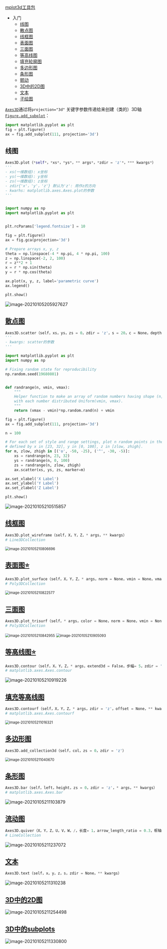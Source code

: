 [mplot3d工具包](https://matplotlib.org/tutorials/toolkits/mplot3d.html#)

- 入门
  - [线图](https://matplotlib.org/tutorials/toolkits/mplot3d.html#line-plots)
  - [散点图](https://matplotlib.org/tutorials/toolkits/mplot3d.html#scatter-plots)
  - [线框图](https://matplotlib.org/tutorials/toolkits/mplot3d.html#wireframe-plots)
  - [表面图](https://matplotlib.org/tutorials/toolkits/mplot3d.html#surface-plots)
  - [三面图](https://matplotlib.org/tutorials/toolkits/mplot3d.html#tri-surface-plots)
  - [等高线图](https://matplotlib.org/tutorials/toolkits/mplot3d.html#contour-plots)
  - [填充轮廓图](https://matplotlib.org/tutorials/toolkits/mplot3d.html#filled-contour-plots)
  - [多边形图](https://matplotlib.org/tutorials/toolkits/mplot3d.html#polygon-plots)
  - [条形图](https://matplotlib.org/tutorials/toolkits/mplot3d.html#bar-plots)
  - [颤动](https://matplotlib.org/tutorials/toolkits/mplot3d.html#quiver)
  - [3D中的2D图](https://matplotlib.org/tutorials/toolkits/mplot3d.html#d-plots-in-3d)
  - [文本](https://matplotlib.org/tutorials/toolkits/mplot3d.html#text)
  - [子绘图](https://matplotlib.org/tutorials/toolkits/mplot3d.html#subplotting)

[`Axes3D`](https://matplotlib.org/api/_as_gen/mpl_toolkits.mplot3d.axes3d.Axes3D.html#mpl_toolkits.mplot3d.axes3d.Axes3D)通过将`projection="3d"` 关键字参数传递给来创建（类的）3D轴[`Figure.add_subplot`](https://matplotlib.org/api/_as_gen/matplotlib.figure.Figure.html#matplotlib.figure.Figure.add_subplot)：

```python
import matplotlib.pyplot as plt
fig = plt.figure()
ax = fig.add_subplot(111, projection='3d')
```



## 线图

```python
Axes3D.plot（*self*，*xs*，*ys*，** args*，*zdir = 'z'*，*** kwargs*）
'''
- xs(一维数组): x坐标
- ys(一维数组): y坐标
- zs(一维数组): z坐标
- zdir{'x'，'y'，'z'} 默认为'z': 用作z的方向
- kwarhs: matplotlib.axes.Axes.plot的参数
'''


import numpy as np
import matplotlib.pyplot as plt


plt.rcParams['legend.fontsize'] = 10

fig = plt.figure()
ax = fig.gca(projection='3d')

# Prepare arrays x, y, z
theta = np.linspace(-4 * np.pi, 4 * np.pi, 100)
z = np.linspace(-2, 2, 100)
r = z**2 + 1
x = r * np.sin(theta)
y = r * np.cos(theta)

ax.plot(x, y, z, label='parametric curve')
ax.legend()

plt.show()
```

<img src="https://cdn.jsdelivr.net/gh/DaiDuncan/PicUploader/img/20210105205927.png" alt="image-20210105205927627"  />





## [散点图](https://matplotlib.org/tutorials/toolkits/mplot3d.html#scatter-plots)

```python
Axes3D.scatter（self，xs，ys，zs = 0，zdir = 'z'，s = 20，c = None，depthshade = True，* args，** kwargs）
'''
- kwargs: scatter的参数
'''

import matplotlib.pyplot as plt
import numpy as np

# Fixing random state for reproducibility
np.random.seed(19680801)


def randrange(n, vmin, vmax):
    """
    Helper function to make an array of random numbers having shape (n, )
    with each number distributed Uniform(vmin, vmax).
    """
    return (vmax - vmin)*np.random.rand(n) + vmin

fig = plt.figure()
ax = fig.add_subplot(111, projection='3d')

n = 100

# For each set of style and range settings, plot n random points in the box
# defined by x in [23, 32], y in [0, 100], z in [zlow, zhigh].
for m, zlow, zhigh in [('o', -50, -25), ('^', -30, -5)]:
    xs = randrange(n, 23, 32)
    ys = randrange(n, 0, 100)
    zs = randrange(n, zlow, zhigh)
    ax.scatter(xs, ys, zs, marker=m)

ax.set_xlabel('X Label')
ax.set_ylabel('Y Label')
ax.set_zlabel('Z Label')

plt.show()
```

![image-20210105210515857](https://cdn.jsdelivr.net/gh/DaiDuncan/PicUploader/img/20210105210516.png)





## [线框图](https://matplotlib.org/tutorials/toolkits/mplot3d.html#wireframe-plots)

```python
Axes3D.plot_wireframe（self，X，Y，Z，* args，** kwargs）
# Line3DCollection

```

<img src="https://cdn.jsdelivr.net/gh/DaiDuncan/PicUploader/img/20210105210806.png" alt="image-20210105210806696" style="zoom:80%;" />



## [表面图⭐](https://matplotlib.org/tutorials/toolkits/mplot3d.html#surface-plots)

```python
Axes3D.plot_surface（self，X，Y，Z，* args，norm = None，vmin = None，vmax = None，lightsource = None，** kwargs）
# Poly3DCollection
```

<img src="https://cdn.jsdelivr.net/gh/DaiDuncan/PicUploader/img/20210105210822.png" alt="image-20210105210822577" style="zoom:80%;" />



## [三面图](https://matplotlib.org/tutorials/toolkits/mplot3d.html#tri-surface-plots)

```python
Axes3D.plot_trisurf（self，* args，color = None，norm = None，vmin = None，vmax = None，lightsource = None，** kwargs）
# Poly3DCollection
```

<img src="https://cdn.jsdelivr.net/gh/DaiDuncan/PicUploader/img/20210105210843.png" alt="image-20210105210842955" style="zoom:80%;" />

<img src="https://cdn.jsdelivr.net/gh/DaiDuncan/PicUploader/img/20210105210905.png" alt="image-20210105210905093" style="zoom:80%;" />



## [等高线图⭐](https://matplotlib.org/tutorials/toolkits/mplot3d.html#contour-plots)

```python
Axes3D.contour（self，X，Y，Z，* args，extend3d = False，步幅= 5，zdir = 'z'，offset = None，** kwargs）
# matplotlib.axes.Axes.contour
```

![image-20210105210919226](C:\Users\Stein_2\AppData\Roaming\Typora\typora-user-images\image-20210105210919226.png)



## [填充等高线图](https://matplotlib.org/tutorials/toolkits/mplot3d.html#filled-contour-plots)

```python
Axes3D.contourf（self，X，Y，Z，* args，zdir = 'z'，offset = None，** kwargs）
# matplotlib.axes.Axes.contourf
```

<img src="https://cdn.jsdelivr.net/gh/DaiDuncan/PicUploader/img/20210105211016.png" alt="image-20210105211016321" style="zoom:80%;" />



## [多边形图](https://matplotlib.org/tutorials/toolkits/mplot3d.html#polygon-plots)

```python
Axes3D.add_collection3d（self，col，zs = 0，zdir = 'z'）

```

<img src="https://cdn.jsdelivr.net/gh/DaiDuncan/PicUploader/img/20210105211040.png" alt="image-20210105211040670" style="zoom:80%;" />



## [条形图](https://matplotlib.org/tutorials/toolkits/mplot3d.html#bar-plots)
```python
Axes3D.bar（self，left，height，zs = 0，zdir = 'z'，* args，** kwargs）
# matplotlib.axes.Axes.bar
```

![image-20210105211103879](https://cdn.jsdelivr.net/gh/DaiDuncan/PicUploader/img/20210105211104.png)

## [流动图](https://matplotlib.org/tutorials/toolkits/mplot3d.html#quiver)

```python
Axes3D.quiver（X，Y，Z，U，V，W，/，长度= 1，arrow_length_ratio = 0.3，枢轴= '尾巴'，归一化= False，** kwargs）
# LineCollection
```

![image-20210105211237072](https://cdn.jsdelivr.net/gh/DaiDuncan/PicUploader/img/20210105211237.png)

## [文本](https://matplotlib.org/tutorials/toolkits/mplot3d.html#text)

```python
Axes3D.text（self，x，y，z，s，zdir = None，** kwargs）
```

![image-20210105211310238](https://cdn.jsdelivr.net/gh/DaiDuncan/PicUploader/img/20210105211310.png)

## [3D中的2D图](https://matplotlib.org/tutorials/toolkits/mplot3d.html#d-plots-in-3d)

![image-20210105211254498](https://cdn.jsdelivr.net/gh/DaiDuncan/PicUploader/img/20210105211254.png)

## [3D中的subplots](https://matplotlib.org/tutorials/toolkits/mplot3d.html#subplotting)

![image-20210105211330800](https://cdn.jsdelivr.net/gh/DaiDuncan/PicUploader/img/20210105211330.png)




